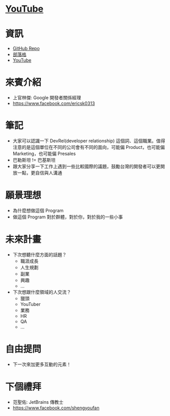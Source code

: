 # [YouTube](https://youtu.be/hOQOa8_srJU)

# 資訊
* [GitHub Repo](https://github.com/PureFuncInc/purefunc-cafe)
* [部落格](https://purefunc.net/articles/pure-func-cafe)
* [YouTube](https://www.youtube.com/watch?v=N5GzZfXg5z0)

# 來賓介紹
* 上官林傑: Google 開發者關係經理
* https://www.facebook.com/ericsk0313

# 筆記
* 大家可以認識一下 DevRel(developer relationship) 這個詞、這個職業。值得注意的是這個單位在不同的公司會有不同的面向，可能偏 Product，也可能偏 Marketing，也可能偏 Presales
* 巴勒斯坦 != 巴基斯坦
* 跟大家分享一下工作上遇到一些比較國際的議題，鼓勵台灣的開發者可以更開放一點，更自信與人溝通

# 願景理想
* 為什麼想做這個 Program
* 做這個 Program 對於群體，對於你，對於我的一些小事

# 未來計畫
* 下次想聽什麼方面的話題？
  * 職涯成長
  * 人生規劃
  * 副業
  * 興趣
  * ...
* 下次想跟什麼領域的人交流？
  * 獵頭
  * YouTuber
  * 業務
  * HR
  * QA
  * ...

# 自由提問
* 下一次來加更多互動的元素！

# 下個禮拜
* 范聖佑: JetBrains 傳教士
* https://www.facebook.com/shengyoufan
